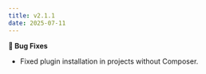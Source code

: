 ```yaml
---
title: v2.1.1
date: 2025-07-11
---
```


**🐞 Bug Fixes**

- Fixed plugin installation in projects without Composer.
